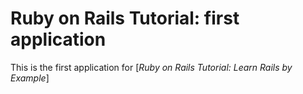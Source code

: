 # Ruby on Rails Tutorial: first application

This is the first application for [*Ruby on Rails Tutorial: Learn Rails by Example*]